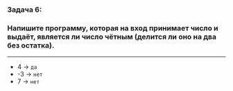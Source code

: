 ### Задача 6: 
### Напишите программу, которая на вход принимает число и выдаёт, является ли число чётным (делится ли оно на два без остатка).
---

* 4 -> ` да `
* -3 -> ` нет `
* 7 -> ` нет `